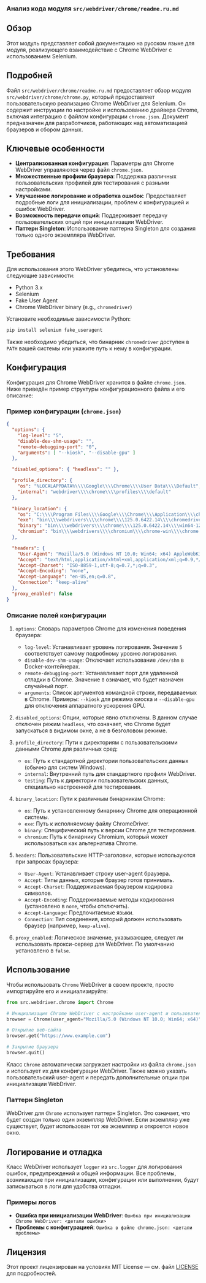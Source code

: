 ### Анализ кода модуля `src/webdriver/chrome/readme.ru.md`

## Обзор

Этот модуль представляет собой документацию на русском языке для модуля, реализующего взаимодействие с Chrome WebDriver с использованием Selenium.

## Подробней

Файл `src/webdriver/chrome/readme.ru.md` предоставляет обзор модуля `src/webdriver/chrome/chrome.py`, который предоставляет пользовательскую реализацию Chrome WebDriver для Selenium. Он содержит инструкции по настройке и использованию драйвера Chrome, включая интеграцию с файлом конфигурации `chrome.json`. Документ предназначен для разработчиков, работающих над автоматизацией браузеров и сбором данных.

## Ключевые особенности

-   **Централизованная конфигурация**: Параметры для Chrome WebDriver управляются через файл `chrome.json`.
-   **Множественные профили браузера**: Поддержка различных пользовательских профилей для тестирования с разными настройками.
-   **Улучшенное логирование и обработка ошибок**: Предоставляет подробные логи для инициализации, проблем с конфигурацией и ошибок WebDriver.
-   **Возможность передачи опций**: Поддерживает передачу пользовательских опций при инициализации WebDriver.
-   **Паттерн Singleton**: Использование паттерна Singleton для создания только одного экземпляра WebDriver.

## Требования

Для использования этого WebDriver убедитесь, что установлены следующие зависимости:

-   Python 3.x
-   Selenium
-   Fake User Agent
-   Chrome WebDriver binary (e.g., `chromedriver`)

Установите необходимые зависимости Python:

```bash
pip install selenium fake_useragent
```

Также необходимо убедиться, что бинарник `chromedriver` доступен в `PATH` вашей системы или укажите путь к нему в конфигурации.

## Конфигурация

Конфигурация для Chrome WebDriver хранится в файле `chrome.json`. Ниже приведён пример структуры конфигурационного файла и его описание:

### Пример конфигурации (`chrome.json`)

```json
{
  "options": {
    "log-level": "5",
    "disable-dev-shm-usage": "",
    "remote-debugging-port": "0",
    "arguments": [ "--kiosk", "--disable-gpu" ]
  },

  "disabled_options": { "headless": "" },

  "profile_directory": {
    "os": "%LOCALAPPDATA%\\\\Google\\\\Chrome\\\\User Data\\\\Default",
    "internal": "webdriver\\\\chrome\\\\profiles\\\\default"
  },

  "binary_location": {
    "os": "C:\\\\Program Files\\\\Google\\\\Chrome\\\\Application\\\\chrome.exe",
    "exe": "bin\\\\webdrivers\\\\chrome\\\\125.0.6422.14\\\\chromedriver.exe",
    "binary": "bin\\\\webdrivers\\\\chrome\\\\125.0.6422.14\\\\win64-125.0.6422.14\\\\chrome-win64\\\\chrome.exe",
    "chromium": "bin\\\\webdrivers\\\\chromium\\\\chrome-win\\\\chrome.exe"
  },

  "headers": {
    "User-Agent": "Mozilla/5.0 (Windows NT 10.0; Win64; x64) AppleWebKit/537.36 (KHTML, like Gecko) Chrome/96.0.4664.110 Safari/537.36",
    "Accept": "text/html,application/xhtml+xml,application/xml;q=0.9,*/*;q=0.8",
    "Accept-Charset": "ISO-8859-1,utf-8;q=0.7,*;q=0.3",
    "Accept-Encoding": "none",
    "Accept-Language": "en-US,en;q=0.8",
    "Connection": "keep-alive"
  },
  "proxy_enabled": false
}
```

### Описание полей конфигурации

1.  `options`: Словарь параметров Chrome для изменения поведения браузера:
    -   `log-level`: Устанавливает уровень логирования. Значение `5` соответствует самому подробному уровню логирования.
    -   `disable-dev-shm-usage`: Отключает использование `/dev/shm` в Docker-контейнерах.
    -   `remote-debugging-port`: Устанавливает порт для удаленной отладки в Chrome. Значение `0` означает, что будет назначен случайный порт.
    -   `arguments`: Список аргументов командной строки, передаваемых в Chrome. Примеры: `--kiosk` для режима киоска и `--disable-gpu` для отключения аппаратного ускорения GPU.

2.  `disabled_options`: Опции, которые явно отключены. В данном случае отключен режим `headless`, что означает, что Chrome будет запускаться в видимом окне, а не в безголовом режиме.

3.  `profile_directory`: Пути к директориям с пользовательскими данными Chrome для различных сред:

    -   `os`: Путь к стандартной директории пользовательских данных (обычно для систем Windows).
    -   `internal`: Внутренний путь для стандартного профиля WebDriver.
    -   `testing`: Путь к директории пользовательских данных, специально настроенной для тестирования.

4.  `binary_location`: Пути к различным бинарникам Chrome:

    -   `os`: Путь к установленному бинарнику Chrome для операционной системы.
    -   `exe`: Путь к исполняемому файлу ChromeDriver.
    -   `binary`: Специфический путь к версии Chrome для тестирования.
    -   `chromium`: Путь к бинарнику Chromium, который может использоваться как альтернатива Chrome.

5.  `headers`: Пользовательские HTTP-заголовки, которые используются при запросах браузера:

    -   `User-Agent`: Устанавливает строку user-agent браузера.
    -   `Accept`: Типы данных, которые браузер готов принимать.
    -   `Accept-Charset`: Поддерживаемая браузером кодировка символов.
    -   `Accept-Encoding`: Поддерживаемые методы кодирования (установлено в `none`, чтобы отключить).
    -   `Accept-Language`: Предпочитаемые языки.
    -   `Connection`: Тип соединения, который должен использовать браузер (например, `keep-alive`).

6.  `proxy_enabled`: Логическое значение, указывающее, следует ли использовать прокси-сервер для WebDriver. По умолчанию установлено в `false`.

## Использование

Чтобы использовать `Chrome` WebDriver в своем проекте, просто импортируйте его и инициализируйте:

```python
from src.webdriver.chrome import Chrome

# Инициализация Chrome WebDriver с настройками user-agent и пользовательскими опциями
browser = Chrome(user_agent="Mozilla/5.0 (Windows NT 10.0; Win64; x64)", options=["--headless", "--disable-gpu"])

# Открытие веб-сайта
browser.get("https://www.example.com")

# Закрытие браузера
browser.quit()
```

Класс `Chrome` автоматически загружает настройки из файла `chrome.json` и использует их для конфигурации WebDriver. Также можно указать пользовательский user-agent и передать дополнительные опции при инициализации WebDriver.

### Паттерн Singleton

WebDriver для `Chrome` использует паттерн Singleton. Это означает, что будет создан только один экземпляр WebDriver. Если экземпляр уже существует, будет использован тот же экземпляр и откроется новое окно.

## Логирование и отладка

Класс WebDriver использует `logger` из `src.logger` для логирования ошибок, предупреждений и общей информации. Все проблемы, возникающие при инициализации, конфигурации или выполнении, будут записываться в логи для удобства отладки.

### Примеры логов

-   **Ошибка при инициализации WebDriver**: `Ошибка при инициализации Chrome WebDriver: <детали ошибки>`
-   **Проблемы с конфигурацией**: `Ошибка в файле chrome.json: <детали проблемы>`

## Лицензия

Этот проект лицензирован на условиях MIT License — см. файл [LICENSE](../../LICENSE) для подробностей.